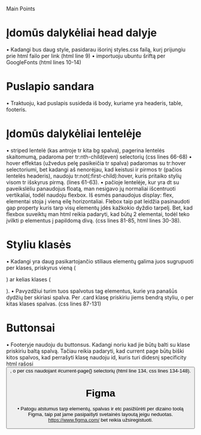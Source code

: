 Main Points

# Įdomūs dalykėliai head dalyje
• Kadangi bus daug style, pasidarau išorinį styles.css failą, kurį prijungiu prie html failo per link (html line 9)
• importuoju ubuntu šriftą per GoogleFonts (html lines 10-14)

# Puslapio sandara
• Traktuoju, kad puslapis susideda iš body, kuriame yra headeris, table, footeris.

# Įdomūs dalykėliai lentelėje
• striped lentelė (kas antroje tr kita bg spalva), pagerina lentelės skaitomumą, padaroma per tr:nth-child(even) selectorių (css lines 66-68)
• hover effektas (užvedus pelę pasikeičia tr spalva) padaromas su tr:hover selectoriumi, bet kadangi aš nenorėjau, kad keistusi ir pirmos tr (pačios lentelės headeris), naudoju tr:not(:first-child):hover, kuris pritaiko stylių visom tr išskyrus pirmą. (lines 61-63).
• pačioje lentelėje, kur yra dt su paveikslėliu panaudojus floatą, man nesigavo jų normaliai išcentruoti vertikaliai, todėl naudoju flexbox. Iš esmės panaudojus display: flex, elementai stoja į vieną eilę horizontaliai. Flebox taip pat leidžia pasinaudoti gap property kuris tarp visų elementų įdės kažkokio dyždio tarpelį. Bet, kad flexbox suveiktų man html reikia padaryti, kad būtų 2 elementai, todėl teko įvilkti p elementus į papildomą divą. (css lines 81-85, html lines 30-38).

# Styliu klasės
• Kadangi yra daug pasikartojančio stiliaus elementų galima juos sugrupuoti per klases, priskyrus vieną (<p class="member-name">) ar kelias klases (<div class="card active-status-tag">). 
• Pavyzdžiui turim tuos spalvotus tag elementus, kurie yra panašūs dydžių ber skiriasi spalva. Per .card klasę priskiriu jiems bendrą styliu, o per kitas klases spalvas. (css lines 87-131)

# Buttonsai
• Footeryje naudoju du buttonsus. Kadangi noriu kad jie būtų balti su klase priskiriu baltą spalvą. Tačiau reikia padaryti, kad current page būtų biški kitos spalvos, kad perrašyti klasę naudoju id, kuris turi didesnį specificity html rašosi <button class="page-number-btn" id="current-page">, o per css naudojant  #current-page{} selectorių (html line 134, css lines 134-148).

# Figma
• Patogu atstumus tarp elementų, spalvas ir etc pasižiūrėti per dizaino toolą Figma, taip pat jame pasipaišyti svetainės layoutą jeigu neduotas. https://www.figma.com/ bet reikia užsiregistuoti.